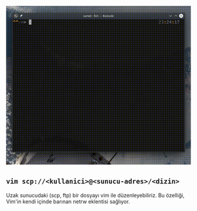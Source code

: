 ![](49.gif)

## `vim scp://<kullanici>@<sunucu-adres>/<dizin>`

Uzak sunucudaki (scp, ftp) bir dosyayı vim ile düzenleyebiliriz. Bu özelliği, Vim'in kendi içinde barınan netrw eklentisi sağlıyor.
